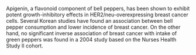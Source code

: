 

Apigenin, a flavonoid component of bell peppers, has been shown to exhibit potent growth-inhibitory effects in HER2/neu-overexpressing breast cancer cells. Several Korean studies have found an association between bell pepper consumption and lower incidence of breast cancer. On the other hand, no significant inverse association of breast cancer with intake of green peppers was found in a 2004 study based on the Nurses Health Study II cohort.

